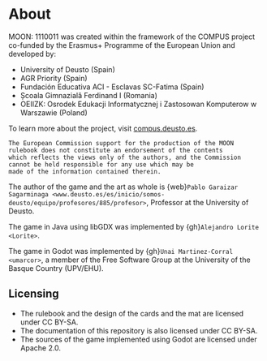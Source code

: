 # About

MOON: 1110011 was created within the framework of the COMPUS project co-funded by the Erasmus+ Programme of the European
Union and developed by:

- University of Deusto (Spain)
- AGR Priority (Spain)
- Fundación Educativa ACI - Esclavas SC-Fatima (Spain)
- Școala Gimnazială Ferdinand I (Romania)
- OEIIZK: Osrodek Edukacji Informatycznej i Zastosowan Komputerow w Warszawie (Poland)

To learn more about the project, visit [compus.deusto.es](https://compus.deusto.es).

```{important}
The European Commission support for the production of the MOON rulebook does not constitute an endorsement of the contents
which reflects the views only of the authors, and the Commission cannot be held responsible for any use which may be
made of the information contained therein.
```

The author of the game and the art as whole is {web}`Pablo Garaizar Sagarminaga <www.deusto.es/es/inicio/somos-deusto/equipo/profesores/885/profesor>`, Professor at the University of Deusto.

The game in Java using libGDX was implemented by {gh}`Alejandro Lorite <Lorite>`.

The game in Godot was implemented by {gh}`Unai Martinez-Corral <umarcor>`, a member of the Free Software Group at the
University of the Basque Country (UPV/EHU).

## Licensing

- The rulebook and the design of the cards and the mat are licensed under CC BY-SA.
- The documentation of this repository is also licensed under CC BY-SA.
- The sources of the game implemented using Godot are licensed under Apache 2.0.
